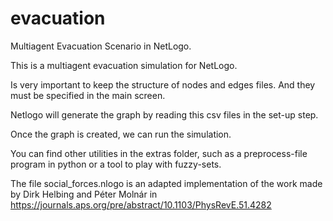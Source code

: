 # evacuation
Multiagent Evacuation Scenario in NetLogo.

This is a multiagent evacuation simulation for NetLogo.

Is very important to keep the structure of nodes and edges files. And they must be specified in the main screen.

Netlogo will generate the graph by reading this csv files in the set-up step.

Once the graph is created, we can run the simulation.

You can find other utilities in the extras folder, such as a preprocess-file program in python or a tool to play with fuzzy-sets.

The file social_forces.nlogo is an adapted implementation of the work made by Dirk Helbing and Péter Molnár in https://journals.aps.org/pre/abstract/10.1103/PhysRevE.51.4282 
